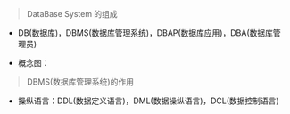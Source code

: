 > DataBase System 的组成

- DB(数据库)，DBMS(数据库管理系统)，DBAP(数据库应用)，DBA(数据库管理员)

- 概念图：

> DBMS(数据库管理系统)的作用

- 操纵语言：DDL(数据定义语言)，DML(数据操纵语言)，DCL(数据控制语言)
